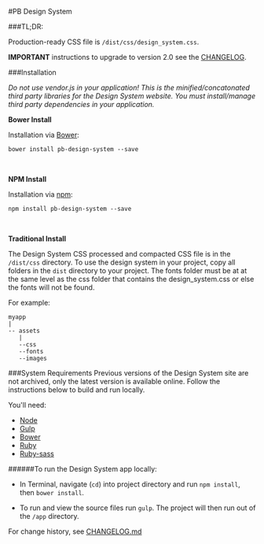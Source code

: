 #PB Design System

###TL;DR:

Production-ready CSS file is `/dist/css/design_system.css`.

**IMPORTANT** instructions to upgrade to version 2.0 see the  [CHANGELOG](https://github.com/PBGUX/designsystem/blob/master/CHANGELOG.md).


###Installation

_Do not use vendor.js in your application! This is the minified/concatonated third party libraries for the Design System website. You must install/manage third party dependencies in your application._

**Bower Install**

Installation via [Bower](http://www.bower.io):

```shell
bower install pb-design-system --save
```
<br>

**NPM Install**

Installation via [npm](https://www.npmjs.com/):

```shell
npm install pb-design-system --save
```
<br>

**Traditional Install**

The Design System CSS processed and compacted CSS file is in the `/dist/css` directory. To use the design system in your project, copy all folders in the `dist` directory to your project. The fonts folder must be at at the same level as the css folder that contains the design_system.css or else the fonts will not be found.

For example:

```
myapp
|
-- assets
   |
   --css
   --fonts
   --images
```


###System Requirements
Previous versions of the Design System site are not archived, only the latest version is available online. Follow the instructions below to build and run locally.

You'll need:
- [Node](https://nodejs.org)
- [Gulp](http://gulpjs.com/)
- [Bower](http://bower.io/)
- [Ruby](https://www.ruby-lang.org/en/)
- [Ruby-sass](http://sass-lang.com/install)

######To run the Design System app locally:

- In Terminal, navigate (`cd`) into project directory and run `npm install`, then `bower install`.

- To run and view the source files run `gulp`. The project will then run out of the `/app` directory.

For change history, see [CHANGELOG.md](https://github.com/PBGUX/designsystem/blob/master/CHANGELOG.md)

